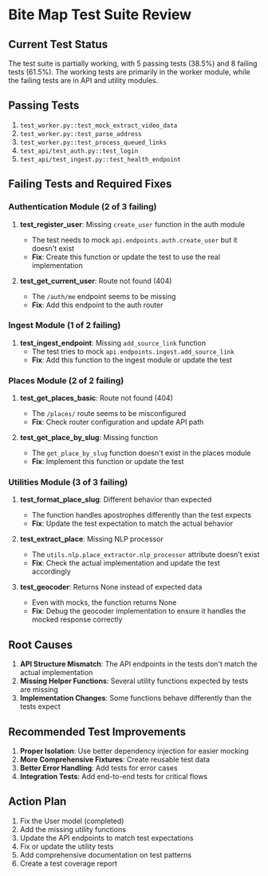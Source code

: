 # Bite Map Test Suite Review

## Current Test Status

The test suite is partially working, with 5 passing tests (38.5%) and 8 failing tests (61.5%). The working tests are primarily in the worker module, while the failing tests are in API and utility modules.

## Passing Tests

1. `test_worker.py::test_mock_extract_video_data`
2. `test_worker.py::test_parse_address`
3. `test_worker.py::test_process_queued_links`
4. `test_api/test_auth.py::test_login`
5. `test_api/test_ingest.py::test_health_endpoint`

## Failing Tests and Required Fixes

### Authentication Module (2 of 3 failing)

1. **test_register_user**: Missing `create_user` function in the auth module
   - The test needs to mock `api.endpoints.auth.create_user` but it doesn't exist
   - **Fix**: Create this function or update the test to use the real implementation

2. **test_get_current_user**: Route not found (404)
   - The `/auth/me` endpoint seems to be missing
   - **Fix**: Add this endpoint to the auth router

### Ingest Module (1 of 2 failing)

1. **test_ingest_endpoint**: Missing `add_source_link` function
   - The test tries to mock `api.endpoints.ingest.add_source_link`
   - **Fix**: Add this function to the ingest module or update the test

### Places Module (2 of 2 failing)

1. **test_get_places_basic**: Route not found (404)
   - The `/places/` route seems to be misconfigured
   - **Fix**: Check router configuration and update API path

2. **test_get_place_by_slug**: Missing function
   - The `get_place_by_slug` function doesn't exist in the places module
   - **Fix**: Implement this function or update the test

### Utilities Module (3 of 3 failing)

1. **test_format_place_slug**: Different behavior than expected
   - The function handles apostrophes differently than the test expects
   - **Fix**: Update the test expectation to match the actual behavior 

2. **test_extract_place**: Missing NLP processor
   - The `utils.nlp.place_extractor.nlp_processor` attribute doesn't exist
   - **Fix**: Check the actual implementation and update the test accordingly

3. **test_geocoder**: Returns None instead of expected data
   - Even with mocks, the function returns None
   - **Fix**: Debug the geocoder implementation to ensure it handles the mocked response correctly

## Root Causes

1. **API Structure Mismatch**: The API endpoints in the tests don't match the actual implementation
2. **Missing Helper Functions**: Several utility functions expected by tests are missing
3. **Implementation Changes**: Some functions behave differently than the tests expect

## Recommended Test Improvements

1. **Proper Isolation**: Use better dependency injection for easier mocking
2. **More Comprehensive Fixtures**: Create reusable test data
3. **Better Error Handling**: Add tests for error cases
4. **Integration Tests**: Add end-to-end tests for critical flows

## Action Plan

1. Fix the User model (completed)
2. Add the missing utility functions
3. Update the API endpoints to match test expectations
4. Fix or update the utility tests
5. Add comprehensive documentation on test patterns
6. Create a test coverage report
